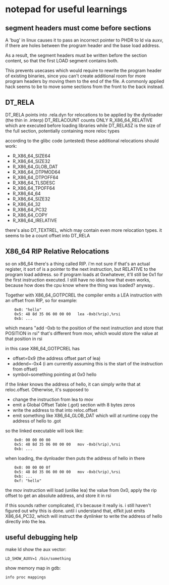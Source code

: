 notepad for useful learnings
===========================


segment headers must come before sections
-----------------------------------------

A 'bug' in linux causes it to pass an incorrect pointer to PHDR to ld via auxv,
if there are holes between the program header and the base load address.

As a result, the segment headers must be written before the section content, so
that the first LOAD segment contains both.

This prevents usecases which would require to rewrite the program header of existing binaries,
since you can't create additional room for more program headers by moving them to the end of the file.
A commonly applied hack seems to be to move some sections from the front to the back instead.


DT_RELA
------------

DT_RELA points into .rela.dyn for relocations to be applied by the dynloader (the thin in .interp)
DT_RELACOUNT counts ONLY R_X86_64_RELATIVE which are executed before loading libraries
while DT_RELASZ is the size of the full section, potentially containing more reloc types

according to the glibc code (untested) these additional relocations should work:
  - R_X86_64_SIZE64
  - R_X86_64_SIZE32
  - R_X86_64_GLOB_DAT
  - R_X86_64_DTPMOD64
  - R_X86_64_DTPOFF64
  - R_X86_64_TLSDESC
  - R_X86_64_TPOFF64
  - R_X86_64_64
  - R_X86_64_SIZE32
  - R_X86_64_32
  - R_X86_64_PC32
  - R_X86_64_COPY
  - R_X86_64_IRELATIVE


there's also DT_TEXTREL, which may contain even more relocation types. it seems to be a count offset into DT_RELA

X86_64 RIP Relative Relocations
-------------------------------

so on x86_64 there's a thing called RIP. i'm not sure if that's an actual register,
it sort of is a pointer to the next instruction, but RELATIVE to the program load address.
so if program loads at 0xwhatever, it'll still be 0x1 for the first instruction executed.
I still have no idea how that even works, because how does the cpu know where the thing was loaded?
anyway..

Together with X86_64_GOTPCREL the compiler emits a LEA instruction with an offset from RIP, so for example:

```
    0x0: "hello"
    0x5: 48 8d 35 06 00 00 00   lea -0xb(%rip),%rsi
    0xb: ...
```

which means "add -0xb to the position of the next instruction and store that POSITION in rsi"
that's different from mov, which would store the value at that position in rsi

in this case X86_64_GOTPCREL has
 - offset=0x9 (the address offset part of lea)
 - addend=-0x4 (i am currently assuming this is the start of the instruction from offset)
 - symbol=something pointing at 0x0 hello

if the linker knows the address of hello, it can simply write that at reloc.offset.
Otherwise, it's supposed to

 - change the instruction from lea to mov
 - emit a Global Offset Table (.got) section with 8 bytes zeros
 - write the address to that into reloc.offset
 - emit something like X86_64_GLOB_DAT which will at runtime copy the address of hello to .got

so the linked executable will look like:

```
    0x0: 00 00 00 00
    0x5: 48 8d 35 06 00 00 00   mov -0xb(%rip),%rsi
    0xb: ...
```

when loading, the dynloader then puts the address of hello in there

```
    0x0: 00 00 00 0f
    0x5: 48 8d 35 06 00 00 00   mov -0xb(%rip),%rsi
    0xb: ...
    0xf: "hello"
```

the mov instruction will load (unlike lea) the value from 0x0, apply the rip offset to get an absolute address,
and store it in rsi

if this sounds rather complicated, it's because it really is. i still haven't figured out why this is done.
until i understand that, elfkit just emits X86_64_PC32, which will instruct the dynlinker to write the address
of hello directly into the lea.


useful debugging help
------------------------

make ld show the aux vector:

    LD_SHOW_AUXV=1 /bin/something


show memory map in gdb:

    info proc mappings
